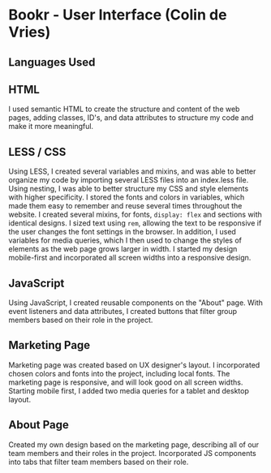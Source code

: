 # Bookr - User Interface (Colin de Vries)

## Languages Used ##

## HTML ##

I used semantic HTML to create the structure and content of the web pages, adding classes, ID's, and data attributes to structure my code and make it more meaningful.

## LESS / CSS ##

Using LESS, I created several variables and mixins, and was able to better organize my code by importing several LESS files into an index.less file. Using nesting, I was able to better structure my CSS and style elements with higher specificity. I stored the fonts and colors in variables, which made them easy to remember and reuse several times throughout the website. I created several mixins, for fonts, `display: flex` and sections with identical designs. I sized text using `rem`, allowing the text to be responsive if the user changes the font settings in the browser. In addition, I used variables for media queries, which I then used to change the styles of elements as the web page grows larger in width. I started my design mobile-first and incorporated all screen widths into a responsive design.

## JavaScript ##

Using JavaScript, I created reusable components on the "About" page. With event listeners and data attributes, I created buttons that filter group members based on their role in the project.


## Marketing Page ##

Marketing page was created based on UX designer's layout. I incorporated chosen colors and fonts into the project, including local fonts. The marketing page is responsive, and will look good on all screen widths. Starting mobile first, I added two media queries for a tablet and desktop layout.

## About Page ##

Created my own design based on the marketing page, describing all of our team members and their roles in the project. Incorporated JS components into tabs that filter team members based on their role. 



